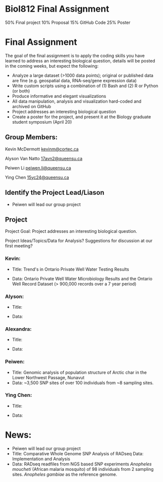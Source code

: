 # Biol812 Final Assignment

50% Final project
10% Proposal
15% GitHub Code
25% Poster

# Final Assignment
The goal of the final assignment is to apply the coding skills you have learned to address an interesting biological question, details will be posted in the coming weeks, but expect the following:

* Analyze a large dataset (>1000 data points); original or published data are fine (e.g. geospatial data, RNA-seq/gene expression data)
* Write custom scripts using a combination of (1) Bash and (2) R or Python (or both)
* Produce informative and elegant visualizations
* All data manipulation, analysis and visualization hard-coded and archived on GitHub
* Project addresses an interesting biological question
* Create a poster for the project, and present it at the Biology graduate student symposium (April 20)



## Group Members:
Kevin McDermott  <kevinm@cortec.ca>

Alyson Van Natto <17avn2@queensu.ca>

Peiwen Li <peiwen.li@queensu.ca>

Ying Chen <15yc24@queensu.ca>

## Identify the Project Lead/Liason

* Peiwen will lead our group project

## Project 

Project Goal: Project addresses an interesting biological question.

Project Ideas/Topics/Data for Analysis?  Suggestions for discussion at our first meeting?

### Kevin: 

* Title: Trend's in Ontario Private Well Water Testing Results

* Data: Ontario Private Well Water Microbiology Results and the Ontario Well Record Dataset (> 900,000 records over a 7 year period)
       
### Alyson: 
* Title:

* Data:

### Alexandra:
* Title: 

* Data:

### Peiwen:

* Title: Genomic analysis of population structure of Arctic char in the Lower Northwest Passage, Nunavut 
* Data: ~3,500 SNP sites of over 100 individuals from ~8 sampling sites.
 
### Ying Chen:
* Title: 

* Data:

# News:
* Peiwen will lead our group project
* Title: Comparative Whole Genome SNP Analysis of RADseq Data: Implementation and Analysis 
* Data: 
       RADseq readfiles from NGS based SNP experiments
       <i>Anopheles moucheti </i> (African malaria mosquito) of 98 individuals from 2 sampling sites.
       <i>Anopheles gambiae</i> as the reference genome.
 
 
